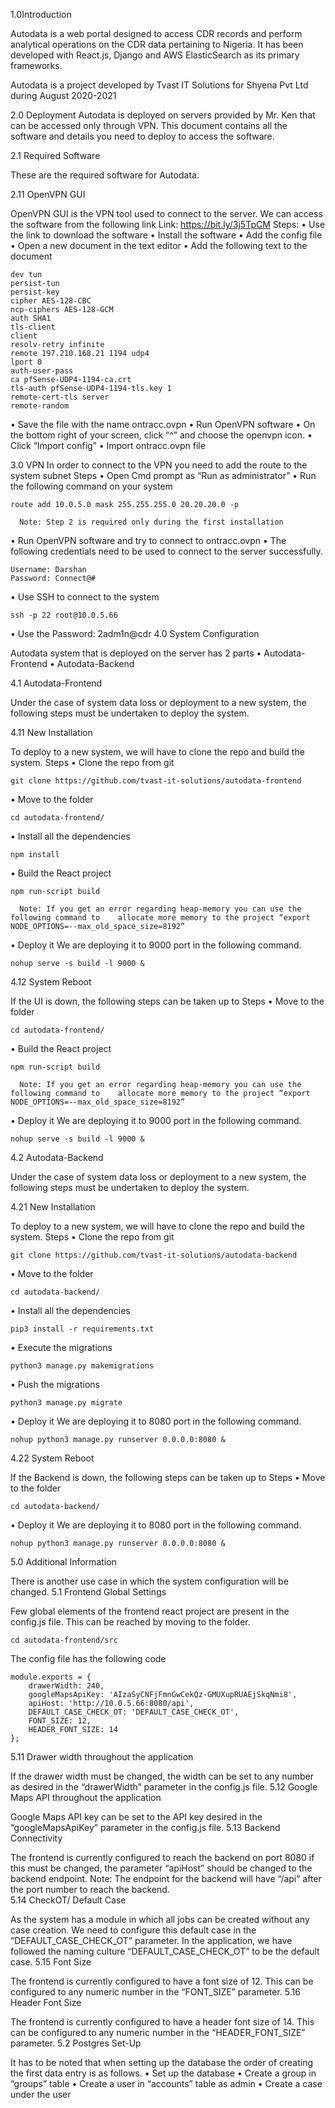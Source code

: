 1.0Introduction

Autodata is a web portal designed to access CDR records and perform analytical operations on the CDR data pertaining to Nigeria. It has been developed with React.js, Django and AWS ElasticSearch as its primary frameworks.

Autodata is a project developed by Tvast IT Solutions for Shyena Pvt Ltd during August 2020-2021

2.0 Deployment
Autodata is deployed on servers provided by Mr. Ken that can be accessed only through VPN. This document contains all the software and details you need to deploy to access the software.
	
2.1 Required Software

These are the required software for Autodata.

2.11 OpenVPN GUI

OpenVPN GUI is the VPN tool used to connect to the server. We can access the software from the following link
            			Link: https://bit.ly/3j5TpCM
Steps:
•	Use the link to download the software
•	Install the software
•	Add the config file
•	Open a new document in the text editor
•	Add the following text to the document
```
dev tun
persist-tun
persist-key
cipher AES-128-CBC
ncp-ciphers AES-128-GCM
auth SHA1
tls-client
client
resolv-retry infinite
remote 197.210.168.21 1194 udp4
lport 0
auth-user-pass
ca pfSense-UDP4-1194-ca.crt
tls-auth pfSense-UDP4-1194-tls.key 1
remote-cert-tls server
remote-random
```
•	Save the file with the name ontracc.ovpn
•	Run OpenVPN software
•	On the bottom right of your screen, click “^” and choose the openvpn icon.
•	Click “Import config”
•	Import ontracc.ovpn file

3.0 VPN
In order to connect to the VPN you need to add the route to the system subnet
Steps
•	Open Cmd prompt as “Run as administrator”
•	Run the following command on your system
```
route add 10.0.5.0 mask 255.255.255.0 20.20.20.0 -p
```
      Note: Step 2 is required only during the first installation
•	Run OpenVPN software and try to connect to ontracc.ovpn 
•	The following credentials need to be used to connect to the server successfully. 

```
Username: Darshan
Password: Connect@#

```

•	Use SSH to connect to the system

```
ssh -p 22 root@10.0.5.66
```


•	Use the Password: 2adm1n@cdr
4.0 System Configuration

Autodata system that is deployed on the server has 2 parts
•	Autodata-Frontend
•	Autodata-Backend

4.1 Autodata-Frontend
 
Under the case of system data loss or deployment to a new system, the following steps must be undertaken to deploy the system.

4.11 New Installation

To deploy to a new system, we will have to clone the repo and build the system.
Steps
•	Clone the repo from git


```
git clone https://github.com/tvast-it-solutions/autodata-frontend
```


•	Move to the folder
```
cd autodata-frontend/
```

•	Install all the dependencies

```
npm install 
```

•	Build the React project
```
npm run-script build
```

      Note: If you get an error regarding heap-memory you can use the following command to    allocate more memory to the project “export NODE_OPTIONS=--max_old_space_size=8192”
•	Deploy it
We are deploying it to 9000 port in the following command.
```
nohup serve -s build -l 9000 &
```
4.12 System Reboot

 If the UI is down, the following steps can be taken up to 
Steps
•	Move to the folder
```
cd autodata-frontend/
```

•	Build the React project
```
npm run-script build
```

      Note: If you get an error regarding heap-memory you can use the following command to    allocate more memory to the project “export NODE_OPTIONS=--max_old_space_size=8192”
•	Deploy it
We are deploying it to 9000 port in the following command.
```
nohup serve -s build -l 9000 &
```

4.2 Autodata-Backend
 
Under the case of system data loss or deployment to a new system, the following steps must be undertaken to deploy the system.

4.21 New Installation

To deploy to a new system, we will have to clone the repo and build the system.
Steps
•	Clone the repo from git

```
git clone https://github.com/tvast-it-solutions/autodata-backend
```

•	Move to the folder
```
cd autodata-backend/
```

•	Install all the dependencies
```
pip3 install -r requirements.txt
```


•	Execute the migrations
```
python3 manage.py makemigrations
```

      
•	Push the migrations
```
python3 manage.py migrate
```



•	Deploy it
We are deploying it to 8080 port in the following command.

```
nohup python3 manage.py runserver 0.0.0.0:8080 &
```

4.22 System Reboot

 If the Backend is down, the following steps can be taken up to 
Steps
•	Move to the folder
```
cd autodata-backend/
```



•	Deploy it
We are deploying it to 8080 port in the following command.

```
nohup python3 manage.py runserver 0.0.0.0:8080 &
```


5.0 Additional Information

 There is another use case in which the system configuration will be changed. 
5.1 Frontend Global Settings

Few global elements of the frontend react project are present in the config.js file. This can be reached by moving to the folder.

```
cd autodata-frontend/src
```

The config file has the following code
```
module.exports = {
    drawerWidth: 240,
    googleMapsApiKey: 'AIzaSyCNFjFmnGwCekQz-GMUXupRUAEjSkqNmi8',
    apiHost: 'http://10.0.5.66:8080/api',
    DEFAULT_CASE_CHECK_OT: 'DEFAULT_CASE_CHECK_OT',
    FONT_SIZE: 12,
    HEADER_FONT_SIZE: 14
};
```
5.11 Drawer width throughout the application   

If the drawer width must be changed, the width can be set to any number as desired in the “drawerWidth” parameter in the config.js file.
5.12 Google Maps API throughout the application   

Google Maps API key can be set to the API key desired in the “googleMapsApiKey” parameter in the config.js file.
5.13 Backend Connectivity

The frontend is currently configured to reach the backend on port 8080 if this must be changed, the parameter “apiHost” should be changed to the backend endpoint. 
Note: The endpoint for the backend will have “/api” after the port number to reach the backend.  
5.14 CheckOT/ Default Case

As the system has a module in which all jobs can be created without any case creation. We need to configure this default case in the “DEFAULT_CASE_CHECK_OT” parameter. In the application, we have followed the naming culture “DEFAULT_CASE_CHECK_OT” to be the default case.
5.15 Font Size

The frontend is currently configured to have a font size of 12. This can be configured to any numeric number in the “FONT_SIZE” parameter.
5.16 Header Font Size

The frontend is currently configured to have a header font size of 14. This can be configured to any numeric number in the “HEADER_FONT_SIZE” parameter.
5.2 Postgres Set-Up

It has to be noted that when setting up the database the order of creating the first data entry is as follows.
•	Set up the database
•	Create a group in “groups” table
•	Create a user in “accounts” table as admin
•	Create a case under the user
